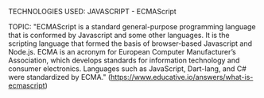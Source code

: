 TECHNOLOGIES USED:  JAVASCRIPT - ECMAScript

TOPIC: "ECMAScript is a standard general-purpose programming language that is conformed by Javascript and some other languages. It is the scripting language that formed the basis of browser-based Javascript and Node.js. ECMA is an acronym for European Computer Manufacturer’s Association, which develops standards for information technology and consumer electronics. Languages such as JavaScript, Dart-lang, and C# were standardized by ECMA." 
(https://www.educative.io/answers/what-is-ecmascript)


